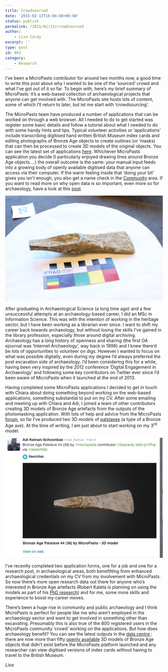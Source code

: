 ```yaml
---
title: Crowdsourced
date: '2015-02-13T16:04:08+00:00'
status: publish
permalink: /2015/02/13/crowdsourced
author: 
    - Lisa Cardy
excerpt: ''
type: post
id: 863
category:
    - Research
---
```

I’ve been a MicroPasts contributor for around two months now, a good time to write this post about why I wanted to be one of the ‘sourced’ crowd and what I’ve got out of it so far. To begin with, here’s *my* brief summary of MicroPasts: it’s a web-based collection of archaeological projects that anyone can get involved with. The MicroPasts site hosts lots of content, some of which I’ll return to later, but let me start with ‘crowdsourcing’.

The MicroPasts team have produced a number of applications that can be worked on through a web browser. All I needed to do to get started was register some basic details and follow a tutorial about what I needed to do with some handy hints and tips. Typical volunteer activities or ‘applications’ include transcribing digitised hand written British Museum index cards and editing photographs of Bronze Age objects to create outlines (or ‘masks) that can then be processed to create 3D models of the original objects. You can see the latest set of applications [here](http://crowdsourced.micropasts.org/app/category/featured/). Whichever MicroPasts application you decide (I particularly enjoyed drawing lines around Bronze Age objects….) the overall outcome is the same: your manual input feeds into a growing body of openly available digitised data that anyone can access via their computer. If the warm feeling inside that ‘doing your bit’ gives you isn’t enough, you also get a name check in the [Community](http://crowdsourced.micropasts.org/account/) area. If you want to read more on why open data is so important, even more so for archaeology, have a look at this [post](https://blog.micropasts.org/2014/01/31/hello-micropasts-thrilled-to-meet-you/).

![One of a set of photographs of the palstave I worked with when creating a 3D model](../../../../uploads/2015/02/Lisa-IMG_7285-e1423843094252.jpg) 

After graduating in Archaeological Science (a long time ago) and a few unsuccessful attempts at an archaeology-based career, I did an MSc in Information Science. This was with the intention of working in the heritage sector, but I have been working as a librarian ever since. I want to shift my career back towards archaeology, but without losing the skills I’ve gained in the library profession, especially those around digital archiving. Archaeology has a long history of openness and sharing (the first OA ejournal was ‘Internet Archaeology’, way back in 1996) and I knew there’d be lots of opportunities to volunteer on digs. However I wanted to focus on what was possible digitally, even during my degree I’d always preferred the post excavation side of archaeology. I’d been considering this for a while, having been very inspired by the 2012 conference ‘Digital Engagement in Archaeology’ and following some key contributors on Twitter ever since I’d been aware of MicroPasts when it launched at the end of 2013.

Having completed some MicroPasts applications I decided to get in touch with Chiara about doing something beyond working on the web-based applications, something substantial to put on my CV. After some emailing and meeting up with Chiara and Adi, I joined a team of other contributors creating 3D models of Bronze Age artefacts from the outputs of the photomasking application. With lots of help and advice from the MicroPasts [forum](http://community.micropasts.org/), so far I’ve produced two 3D models of [palstaves](https://sketchfab.com/models/39a7e84572274b37a09ec9a10c10394f) (a type of a Bronze Age axe). At the time of writing, I am just about to start working on my 3<sup>rd</sup> model.

![A tweet announcing the finished 3D model](../../../../uploads/2015/02/Lisa-twitter-MP.jpg) 

I’ve recently completed two application forms, one for a job and one for a research post, in archaeological areas, both benefitting from enhanced archaeological credentials on my CV from my involvement with MicroPasts. So now there’s more open research data out there for anyone who’s interested in Bronze Age artefacts (Robert Kaleta is planning on using the models as part of his [PhD research](https://blog.micropasts.org/2014/11/18/phd-project-analysis-of-middle-bronze-age-palstaves/)) and for me, some more skills and experience to boost my career moves.

There’s been a huge rise in community and public archaeology and I think MicroPasts is perfect for people like me who aren’t employed in the archaeology sector and want to get involved in something other than excavating. Presumably this is also true of the 800 registered users in the MicroPasts community ‘crowd’ working on the applications. But how does archaeology benefit? You can see the latest outputs in the [data centre ](http://micropasts.org/data-centre/): there are now more than fifty [openly available](https://sketchfab.com/micropasts) 3D models of Bronze Age objects that didn’t exist before the MicroPasts platform launched and any researcher can view digitised versions of index cards without having to travel to the British Museum.

*Lisa*